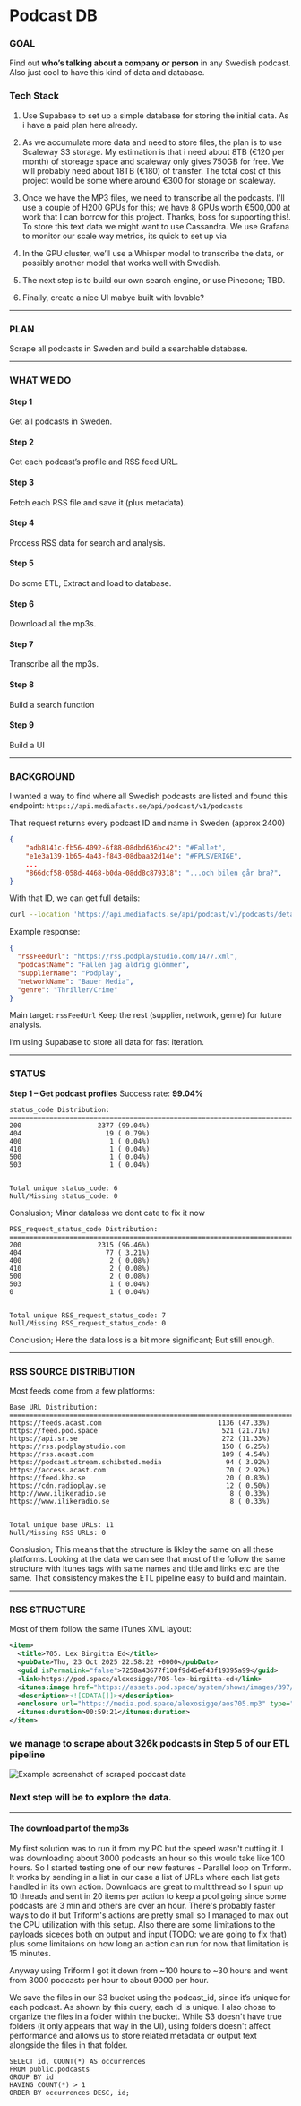 
# Podcast DB

### GOAL

Find out **who’s talking about a company or person** in any Swedish podcast. Also just cool to have this kind of data and database.


### Tech Stack

1. Use Supabase to set up a simple database for storing the initial data. As i have a paid plan here already.

2. As we accumulate more data and need to store files, the plan is to use Scaleway S3 storage. My estimation is that i need about 8TB (€120 per month) of storeage space and scaleway only gives 750GB for free. We will probably need about 18TB (€180) of transfer. The total cost of this project would be some where around €300 for storage on scaleway.

3. Once we have the MP3 files, we need to transcribe all the podcasts. I'll use a couple of H200 GPUs for this; we have 8 GPUs worth €500,000 at work that I can borrow for this project. Thanks, boss for supporting this!. To store this text data we might want to use Cassandra. We use Grafana to monitor our scale way metrics, its quick to set up via 

4. In the GPU cluster, we’ll use a Whisper model to transcribe the data, or possibly another model that works well with Swedish.

5. The next step is to build our own search engine, or use Pinecone; TBD.

6. Finally, create a nice UI mabye built with lovable?

---

### PLAN

Scrape all podcasts in Sweden and build a searchable database.

---

### WHAT WE DO

#### Step 1

Get all podcasts in Sweden.

#### Step 2

Get each podcast’s profile and RSS feed URL.

#### Step 3

Fetch each RSS file and save it (plus metadata).

#### Step 4

Process RSS data for search and analysis.


#### Step 5
Do some ETL, Extract and load to database.


#### Step 6 
Download all the mp3s.


#### Step 7
Transcribe all the mp3s.

#### Step 8
Build a search function


#### Step 9
Build a UI

---

### BACKGROUND

I wanted a way to find where all Swedish podcasts are listed and found this endpoint:
`https://api.mediafacts.se/api/podcast/v1/podcasts`

That request returns every podcast ID and name in Sweden (approx 2400)

```json
{
    "adb8141c-fb56-4092-6f88-08dbd636bc42": "#Fallet",
    "e1e3a139-1b65-4a43-f843-08dbaa32d14e": "#FPLSVERIGE",
    ...
    "866dcf58-058d-4468-b0da-08dd8c879318": "...och bilen går bra?",
}
```

With that ID, we can get full details:

```bash
curl --location 'https://api.mediafacts.se/api/podcast/v1/podcasts/details?id=857538db-0c16-4f7d-b053-08dc85405cb3'
```

Example response:

```json
{
  "rssFeedUrl": "https://rss.podplaystudio.com/1477.xml",
  "podcastName": "Fallen jag aldrig glömmer",
  "supplierName": "Podplay",
  "networkName": "Bauer Media",
  "genre": "Thriller/Crime"
}
```

Main target: `rssFeedUrl`
Keep the rest (supplier, network, genre) for future analysis.

I’m using Supabase to store all data for fast iteration.

---

### STATUS

**Step 1 – Get podcast profiles**
Success rate: **99.04%**

```
status_code Distribution:
================================================================================
200                   2377 (99.04%)
404                     19 ( 0.79%)
400                      1 ( 0.04%)
410                      1 ( 0.04%)
500                      1 ( 0.04%)
503                      1 ( 0.04%)


Total unique status_code: 6
Null/Missing status_code: 0
```

Conslusion; Minor dataloss we dont cate to fix it now

```
RSS_request_status_code Distribution:
================================================================================
200                   2315 (96.46%)
404                     77 ( 3.21%)
400                      2 ( 0.08%)
410                      2 ( 0.08%)
500                      2 ( 0.08%)
503                      1 ( 0.04%)
0                        1 ( 0.04%)


Total unique RSS_request_status_code: 7
Null/Missing RSS_request_status_code: 0
```


Conclusion; Here the data loss is a bit more significant; But still enough. 

---

### RSS SOURCE DISTRIBUTION

Most feeds come from a few platforms:

```
Base URL Distribution:
================================================================================
https://feeds.acast.com                             1136 (47.33%)
https://feed.pod.space                               521 (21.71%)
https://api.sr.se                                    272 (11.33%)
https://rss.podplaystudio.com                        150 ( 6.25%)
https://rss.acast.com                                109 ( 4.54%)
https://podcast.stream.schibsted.media                94 ( 3.92%)
https://access.acast.com                              70 ( 2.92%)
https://feed.khz.se                                   20 ( 0.83%)
https://cdn.radioplay.se                              12 ( 0.50%)
http://www.ilikeradio.se                               8 ( 0.33%)
https://www.ilikeradio.se                              8 ( 0.33%)


Total unique base URLs: 11
Null/Missing RSS URLs: 0
```

Conslusion; This means that the structure is likley the same on all these platforms. Looking at the data we can see that most of the follow the same structure with Itunes tags with same names and title and links etc are the same. That consistency makes the ETL pipeline easy to build and maintain.

---

### RSS STRUCTURE

Most of them follow the same iTunes XML layout:

```xml
<item>
  <title>705. Lex Birgitta Ed</title>
  <pubDate>Thu, 23 Oct 2025 22:58:22 +0000</pubDate>
  <guid isPermaLink="false">7258a43677f100f9d45ef43f19395a99</guid>
  <link>https://pod.space/alexosigge/705-lex-birgitta-ed</link>
  <itunes:image href="https://assets.pod.space/system/shows/images/397/fef/88-/large/Alex_och_Sigge.jpg"/>
  <description><![CDATA[]]></description>
  <enclosure url="https://media.pod.space/alexosigge/aos705.mp3" type="audio/mpeg"/>
  <itunes:duration>00:59:21</itunes:duration>
</item>
```


### we manage to scrape about 326k podcasts in Step 5 of our ETL pipeline

![Example screenshot of scraped podcast data](assets/database-supabase.png)


### Next step will be to explore the data.

---

#### The download part of the mp3s

My first solution was to run it from my PC but the speed wasn't cutting it. I was downloading about 3000 podcasts an hour so this would take like 100 hours. So I started testing one of our new features - Parallel loop on Triform. It works by sending in a list in our case a list of URLs where each list  gets handled in its own action. Downloads are great to multithread so I spun up 10 threads and sent in 20 items per action to keep a pool going since some podcasts are 3 min and others are over an hour. There's probably faster ways to do it but Triform's actions are pretty small so I managed to max out the CPU utilization with this setup. Also there are some limitations to the payloads siceces both on output and input (TODO: we are going to fix that) plus some limitaions on how long an action can run for now that limitation is 15 minutes.

Anyway using Triform I got it down from ~100 hours to ~30 hours and went from 3000 podcasts per hour to about 9000 per hour.

We save the files in our S3 bucket using the podcast_id, since it’s unique for each podcast. As shown by this query, each id is unique. I also chose to organize the files in a folder within the bucket. While S3 doesn't have true folders (it only appears that way in the UI), using folders doesn't affect performance and allows us to store related metadata or output text alongside the files in that folder.


```
SELECT id, COUNT(*) AS occurrences
FROM public.podcasts
GROUP BY id
HAVING COUNT(*) > 1
ORDER BY occurrences DESC, id;
```





